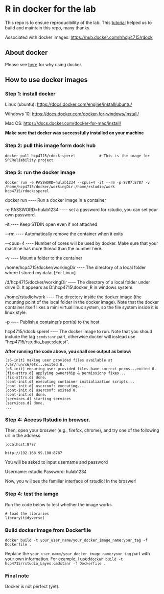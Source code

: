 # R in docker for the lab

This repo is to ensure reproducibility of the lab. This [tutorial](http://ropenscilabs.github.io/r-docker-tutorial/) helped us to build and maintain this repo, many thanks.

Associated with docker images: https://hub.docker.com/r/hcp4715/rdock

## About docker

Please see [here](https://www.docker.com/resources/what-container) for why using docker.

## How to use docker images

### Step 1: install docker

Linux (ubuntu): https://docs.docker.com/engine/install/ubuntu/

Windows 10: https://docs.docker.com/docker-for-windows/install/

Mac OS: https://docs.docker.com/docker-for-mac/install/

**Make sure that docker was successfully installed on your machine**

### Step 2: pull this image form dock hub

```
docker pull hcp4715/rdock:sperel           # This is the image for SPEReliability project
```

### Step 3: run the docker image

```
docker run -e PASSWORD=hulab1234 --cpus=4 -it --rm -p 8787:8787 -v /home/hcp4715/docker/workingDir:/home/rstudio/work hcp4715/rdock:sperel 
```

docker run ---- Run a docker image in a container

-e PASSWORD=hulab1234 ---- set a password for rstudio, you can set your own password.

-it ---- Keep STDIN open even if not attached

--rm ---- Automatically remove the container when it exits

--cpus=4 ---- Number of cores will be used by docker. Make sure that your machine has more thread than the number here.

-v ---- Mount a folder to the container

/home/hcp4715/docker/workingDir ---- The directory of a local folder where I stored my data. [For Linux]

/d/hcp4715/docker/workingDir ---- The directory of a local folder under drive D. It appears as D:\hcp4715\docker_R in windows system.

/home/rstudio/work ---- The directory inside the docker image (the mounting point of the local folder in the docker image). Note that the docker container itself likes a mini virtual linux system, so the file system inside it is linux style.

-p ---- Publish a container’s port(s) to the host

hcp4715/rdock:sperel ---- The docker image to run. Note that you shoud include the tag `:cmdstanr` part, otherwise docker will instead use "hcp4715/rstudio_bayes:latest".

**After running the code above, you shall see output as below:**

```
[s6-init] making user provided files available at /var/run/s6/etc...exited 0.
[s6-init] ensuring user provided files have correct perms...exited 0.
[fix-attrs.d] applying ownership & permissions fixes...
[fix-attrs.d] done.
[cont-init.d] executing container initialization scripts...
[cont-init.d] userconf: executing... 
[cont-init.d] userconf: exited 0.
[cont-init.d] done.
[services.d] starting services
[services.d] done.
...
```

### Step 4: Access Rstudio in browser.
Then, open your broswer (e.g., firefox, chrome), and try one of the following url in the address:

`localhost:8787`

`http://192.168.99.100:8787`


You will be asked to input username and password

Username: rstudio
Password: hulab1234

Now, you will see the familiar interface of rstudio! In the broswer!

### Step 4: test the iamge

Run the code below to test whether the image works
```
# load the libraries
library(tidyverse)
```

### Build docker image from Dockerfile

```
docker build -t your_user_name/your_docker_image_name:your_tag -f Dockerfile .
```

Replace the `your_user_name/your_docker_image_name:your_tag` part with your own information. For example, I used`docker build -t hcp4715/rstudio_bayes:cmdstanr -f Dockerfile .`


### Final note

Docker is not perfect (yet). 